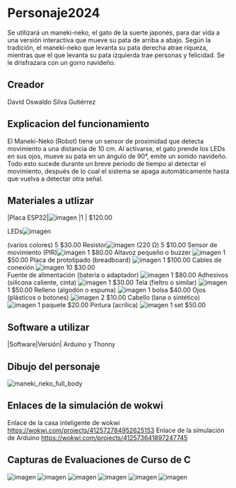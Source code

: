 # Personaje2024
Se utilizará un maneki-neko, el gato de la suerte japonés, para dar vida a una versión interactiva que mueve su pata de arriba a abajo. Según la tradición, el maneki-neko que levanta su pata derecha atrae riqueza, mientras que el que levanta su pata izquierda trae personas y felicidad. Se le drisfrazara con un gorro navideño.
## Creador
David Oswaldo Silva Gutiérrez
## Explicacion del funcionamiento
El Maneki-Neko (Robot) tiene un sensor de proximidad que detecta movimiento a una distancia de 10 cm. Al activarse, el gato prende los LEDs en sus ojos, mueve su pata en un ángulo de 90°, emite un sonido navideño. Todo esto sucede durante un breve periodo de tiempo al detectar el movimiento, después de lo cual el sistema se apaga automáticamente hasta que vuelva a detectar otra señal.

## Materiales a utlizar
|Placa ESP32|![imagen](https://github.com/user-attachments/assets/f3023902-e89a-4899-ba81-78a27f6382f4) |1	|    $120.00

LEDs![imagen](https://github.com/user-attachments/assets/0d5c305a-ec29-448c-a9cc-2d5ec361b73d)

(varios colores)	                          	5	    $30.00
Resistor![imagen](https://github.com/user-attachments/assets/1a41df39-a729-463d-aa19-ed8e068bf91a)
 (220 Ω)	                              	5	    $10.00
Sensor de movimiento (PIR)![imagen](https://github.com/user-attachments/assets/74d36c80-b622-41c8-b640-5de2e85118de)
	                    	1    	$80.00
Altavoz pequeño o buzzer	![imagen](https://github.com/user-attachments/assets/fe46020a-887f-4cc7-a17a-5f8998e4db24)
                      	1	   	$50.00
Placa de prototipado (breadboard)	![imagen](https://github.com/user-attachments/assets/fd87d3bf-667c-4f20-a91d-cf7a06ee823a)
              	1	   	$100.00
Cables de conexión		![imagen](https://github.com/user-attachments/assets/53786a3f-939f-48e5-a53d-399a60b5e2c9)
                           10	   	$30.00	
Fuente de alimentación (batería o adaptador)	![imagen](https://github.com/user-attachments/assets/162d7cf0-d2bc-4920-9573-4894bc227897)
  	1	   	$80.00
Adhesivos (silicona caliente, cinta)	  ![imagen](https://github.com/user-attachments/assets/67a4eeb8-3602-4779-9134-8034f4fddc3f)
          1	   	$30.00
Tela (fieltro o similar)	  ![imagen](https://github.com/user-attachments/assets/4d82d2aa-178b-4120-8637-66f101abcb16)
                      1	   	$50.00
Relleno (algodón o espuma)	   ![imagen](https://github.com/user-attachments/assets/73cf6c61-7d9a-4fb7-81f8-33b00799227e)
                   1    bolsa	$40.00
Ojos (plásticos o botones)	      ![imagen](https://github.com/user-attachments/assets/e111e64e-952f-4770-8218-8fcae9e19b23)
                2	   	$10.00
Cabello (lana o sintético)  ![imagen](https://github.com/user-attachments/assets/4820b02f-6f6b-493b-a95d-c88cf268d89e)
                    	1    	paquete	$20.00
Pintura (acrílica)	     ![imagen](https://github.com/user-attachments/assets/356cfff3-59ea-40c7-9a58-fd0c19aa712c)
                         1    	set	$50.00


## Software a utilizar
|Software|Versión|
Arduino y Thonny

## Dibujo del personaje
![maneki_neko_full_body](https://github.com/user-attachments/assets/061c0333-46cc-4b83-9d38-4e7119c26757)


## Enlaces de la simulación de wokwi
Enlace de la casa inteligente de wokwi https://wokwi.com/projects/412572784952625153
Enlace de la simulación de Arduino https://wokwi.com/projects/412573641897247745


## Capturas de Evaluaciones de Curso de C
![imagen](https://github.com/user-attachments/assets/080a2fa7-ac52-4c4b-93f7-4c547c0b45c0)
![imagen](https://github.com/user-attachments/assets/10fa6a46-773f-4361-92dd-af7ebb0507a0)
![imagen](https://github.com/user-attachments/assets/2000054b-3390-4378-8e8a-0870cd780c29)
![imagen](https://github.com/user-attachments/assets/90940a29-6d0a-4f68-9e32-61c8f63af9e8)
![imagen](https://github.com/user-attachments/assets/7009f5f6-4326-4d37-9d62-3c528ee7b02e)
![imagen](https://github.com/user-attachments/assets/46cff244-2515-447a-8885-5f4cb4127620)



